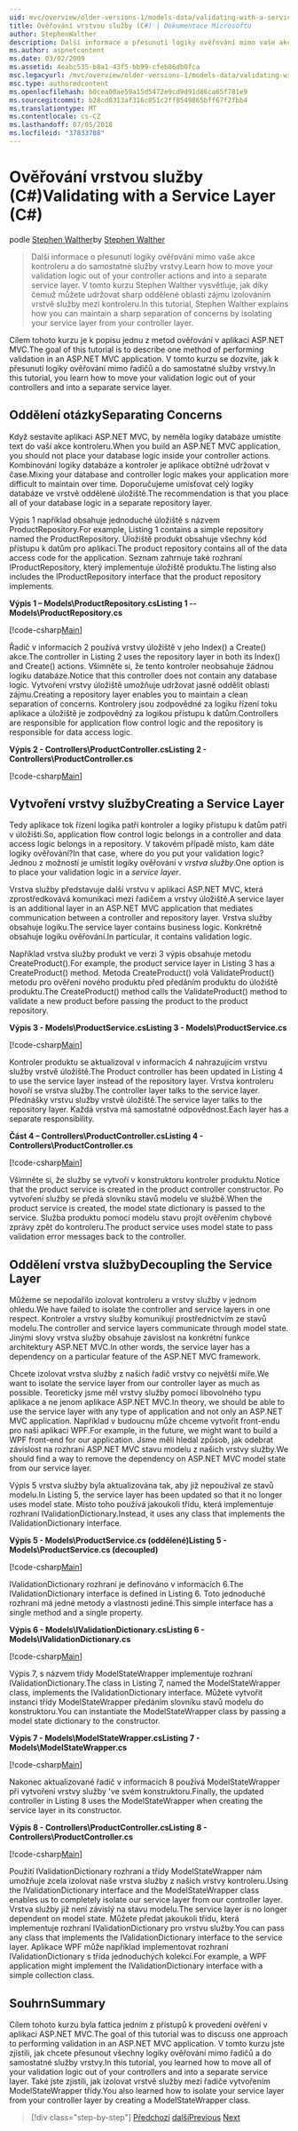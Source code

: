 ```yaml
---
uid: mvc/overview/older-versions-1/models-data/validating-with-a-service-layer-cs
title: Ověřování vrstvou služby (C#) | Dokumentace Microsoftu
author: StephenWalther
description: Další informace o přesunutí logiky ověřování mimo vaše akce kontroleru a do samostatné služby vrstvy. V tomto kurzu, Stephen Walther vysvětluje, jak budete...
ms.author: aspnetcontent
ms.date: 03/02/2009
ms.assetid: 4eabc535-b8a1-43f5-bb99-cfeb86db0fca
msc.legacyurl: /mvc/overview/older-versions-1/models-data/validating-with-a-service-layer-cs
msc.type: authoredcontent
ms.openlocfilehash: b0cea00ae59a15d5472e9cd9d91d86ca65f781e9
ms.sourcegitcommit: b28cd0313af316c051c2ff8549865bff67f2fbb4
ms.translationtype: MT
ms.contentlocale: cs-CZ
ms.lasthandoff: 07/05/2018
ms.locfileid: "37833708"
---
```

<a name="validating-with-a-service-layer-c"></a><span data-ttu-id="b5f21-104">Ověřování vrstvou služby (C#)</span><span class="sxs-lookup"><span data-stu-id="b5f21-104">Validating with a Service Layer (C#)</span></span>
====================
<span data-ttu-id="b5f21-105">podle [Stephen Walther](https://github.com/StephenWalther)</span><span class="sxs-lookup"><span data-stu-id="b5f21-105">by [Stephen Walther](https://github.com/StephenWalther)</span></span>

> <span data-ttu-id="b5f21-106">Další informace o přesunutí logiky ověřování mimo vaše akce kontroleru a do samostatné služby vrstvy.</span><span class="sxs-lookup"><span data-stu-id="b5f21-106">Learn how to move your validation logic out of your controller actions and into a separate service layer.</span></span> <span data-ttu-id="b5f21-107">V tomto kurzu Stephen Walther vysvětluje, jak díky čemuž můžete udržovat sharp oddělené oblasti zájmu izolováním vrstvě služby mezi kontroleru.</span><span class="sxs-lookup"><span data-stu-id="b5f21-107">In this tutorial, Stephen Walther explains how you can maintain a sharp separation of concerns by isolating your service layer from your controller layer.</span></span>


<span data-ttu-id="b5f21-108">Cílem tohoto kurzu je k popisu jednu z metod ověřování v aplikaci ASP.NET MVC.</span><span class="sxs-lookup"><span data-stu-id="b5f21-108">The goal of this tutorial is to describe one method of performing validation in an ASP.NET MVC application.</span></span> <span data-ttu-id="b5f21-109">V tomto kurzu se dozvíte, jak k přesunutí logiky ověřování mimo řadičů a do samostatné služby vrstvy.</span><span class="sxs-lookup"><span data-stu-id="b5f21-109">In this tutorial, you learn how to move your validation logic out of your controllers and into a separate service layer.</span></span>

## <a name="separating-concerns"></a><span data-ttu-id="b5f21-110">Oddělení otázky</span><span class="sxs-lookup"><span data-stu-id="b5f21-110">Separating Concerns</span></span>

<span data-ttu-id="b5f21-111">Když sestavíte aplikaci ASP.NET MVC, by neměla logiky databáze umístíte text do vaší akce kontroleru.</span><span class="sxs-lookup"><span data-stu-id="b5f21-111">When you build an ASP.NET MVC application, you should not place your database logic inside your controller actions.</span></span> <span data-ttu-id="b5f21-112">Kombinování logiky databáze a kontroler je aplikace obtížné udržovat v čase.</span><span class="sxs-lookup"><span data-stu-id="b5f21-112">Mixing your database and controller logic makes your application more difficult to maintain over time.</span></span> <span data-ttu-id="b5f21-113">Doporučujeme umísťovat celý logiky databáze ve vrstvě oddělené úložiště.</span><span class="sxs-lookup"><span data-stu-id="b5f21-113">The recommendation is that you place all of your database logic in a separate repository layer.</span></span>

<span data-ttu-id="b5f21-114">Výpis 1 například obsahuje jednoduché úložiště s názvem ProductRepository.</span><span class="sxs-lookup"><span data-stu-id="b5f21-114">For example, Listing 1 contains a simple repository named the ProductRepository.</span></span> <span data-ttu-id="b5f21-115">Úložiště produkt obsahuje všechny kód přístupu k datům pro aplikaci.</span><span class="sxs-lookup"><span data-stu-id="b5f21-115">The product repository contains all of the data access code for the application.</span></span> <span data-ttu-id="b5f21-116">Seznam zahrnuje také rozhraní IProductRepository, který implementuje úložiště produktu.</span><span class="sxs-lookup"><span data-stu-id="b5f21-116">The listing also includes the IProductRepository interface that the product repository implements.</span></span>

<span data-ttu-id="b5f21-117">**Výpis 1 – Models\ProductRepository.cs**</span><span class="sxs-lookup"><span data-stu-id="b5f21-117">**Listing 1 -- Models\ProductRepository.cs**</span></span>

[!code-csharp[Main](validating-with-a-service-layer-cs/samples/sample1.cs)]

<span data-ttu-id="b5f21-118">Řadič v informacích 2 používá vrstvy úložiště v jeho Index() a Create() akce.</span><span class="sxs-lookup"><span data-stu-id="b5f21-118">The controller in Listing 2 uses the repository layer in both its Index() and Create() actions.</span></span> <span data-ttu-id="b5f21-119">Všimněte si, že tento kontroler neobsahuje žádnou logiku databáze.</span><span class="sxs-lookup"><span data-stu-id="b5f21-119">Notice that this controller does not contain any database logic.</span></span> <span data-ttu-id="b5f21-120">Vytvoření vrstvy úložiště umožňuje udržovat jasně oddělit oblasti zájmu.</span><span class="sxs-lookup"><span data-stu-id="b5f21-120">Creating a repository layer enables you to maintain a clean separation of concerns.</span></span> <span data-ttu-id="b5f21-121">Kontrolery jsou zodpovědné za logiku řízení toku aplikace a úložiště je zodpovědný za logikou přístupu k datům.</span><span class="sxs-lookup"><span data-stu-id="b5f21-121">Controllers are responsible for application flow control logic and the repository is responsible for data access logic.</span></span>

<span data-ttu-id="b5f21-122">**Výpis 2 - Controllers\ProductController.cs**</span><span class="sxs-lookup"><span data-stu-id="b5f21-122">**Listing 2 - Controllers\ProductController.cs**</span></span>

[!code-csharp[Main](validating-with-a-service-layer-cs/samples/sample2.cs)]

## <a name="creating-a-service-layer"></a><span data-ttu-id="b5f21-123">Vytvoření vrstvy služby</span><span class="sxs-lookup"><span data-stu-id="b5f21-123">Creating a Service Layer</span></span>

<span data-ttu-id="b5f21-124">Tedy aplikace tok řízení logika patří kontroler a logiky přístupu k datům patří v úložišti.</span><span class="sxs-lookup"><span data-stu-id="b5f21-124">So, application flow control logic belongs in a controller and data access logic belongs in a repository.</span></span> <span data-ttu-id="b5f21-125">V takovém případě místo, kam dáte logiky ověřování?</span><span class="sxs-lookup"><span data-stu-id="b5f21-125">In that case, where do you put your validation logic?</span></span> <span data-ttu-id="b5f21-126">Jednou z možností je umístit logiky ověřování v *vrstva služby*.</span><span class="sxs-lookup"><span data-stu-id="b5f21-126">One option is to place your validation logic in a *service layer*.</span></span>

<span data-ttu-id="b5f21-127">Vrstva služby představuje další vrstvu v aplikaci ASP.NET MVC, která zprostředkovává komunikaci mezi řadičem a vrstvy úložiště.</span><span class="sxs-lookup"><span data-stu-id="b5f21-127">A service layer is an additional layer in an ASP.NET MVC application that mediates communication between a controller and repository layer.</span></span> <span data-ttu-id="b5f21-128">Vrstva služby obsahuje logiku.</span><span class="sxs-lookup"><span data-stu-id="b5f21-128">The service layer contains business logic.</span></span> <span data-ttu-id="b5f21-129">Konkrétně obsahuje logiku ověřování.</span><span class="sxs-lookup"><span data-stu-id="b5f21-129">In particular, it contains validation logic.</span></span>

<span data-ttu-id="b5f21-130">Například vrstva služby produkt ve verzi 3 výpis obsahuje metodu CreateProduct().</span><span class="sxs-lookup"><span data-stu-id="b5f21-130">For example, the product service layer in Listing 3 has a CreateProduct() method.</span></span> <span data-ttu-id="b5f21-131">Metoda CreateProduct() volá ValidateProduct() metodu pro ověření nového produktu před předáním produktu do úložiště produktu.</span><span class="sxs-lookup"><span data-stu-id="b5f21-131">The CreateProduct() method calls the ValidateProduct() method to validate a new product before passing the product to the product repository.</span></span>

<span data-ttu-id="b5f21-132">**Výpis 3 - Models\ProductService.cs**</span><span class="sxs-lookup"><span data-stu-id="b5f21-132">**Listing 3 - Models\ProductService.cs**</span></span>

[!code-csharp[Main](validating-with-a-service-layer-cs/samples/sample3.cs)]

<span data-ttu-id="b5f21-133">Kontroler produktu se aktualizoval v informacích 4 nahrazujícím vrstvu služby vrstvě úložiště.</span><span class="sxs-lookup"><span data-stu-id="b5f21-133">The Product controller has been updated in Listing 4 to use the service layer instead of the repository layer.</span></span> <span data-ttu-id="b5f21-134">Vrstva kontroleru hovoří se vrstva služby.</span><span class="sxs-lookup"><span data-stu-id="b5f21-134">The controller layer talks to the service layer.</span></span> <span data-ttu-id="b5f21-135">Přednášky vrstvu služby vrstvě úložiště.</span><span class="sxs-lookup"><span data-stu-id="b5f21-135">The service layer talks to the repository layer.</span></span> <span data-ttu-id="b5f21-136">Každá vrstva má samostatné odpovědnost.</span><span class="sxs-lookup"><span data-stu-id="b5f21-136">Each layer has a separate responsibility.</span></span>

<span data-ttu-id="b5f21-137">**Část 4 – Controllers\ProductController.cs**</span><span class="sxs-lookup"><span data-stu-id="b5f21-137">**Listing 4 - Controllers\ProductController.cs**</span></span>

[!code-csharp[Main](validating-with-a-service-layer-cs/samples/sample4.cs)]

<span data-ttu-id="b5f21-138">Všimněte si, že služby se vytvoří v konstruktoru kontroler produktu.</span><span class="sxs-lookup"><span data-stu-id="b5f21-138">Notice that the product service is created in the product controller constructor.</span></span> <span data-ttu-id="b5f21-139">Po vytvoření služby se předá slovníku stavů modelu ve službě.</span><span class="sxs-lookup"><span data-stu-id="b5f21-139">When the product service is created, the model state dictionary is passed to the service.</span></span> <span data-ttu-id="b5f21-140">Služba produktu pomocí modelu stavu projít ověřením chybové zprávy zpět do kontroleru.</span><span class="sxs-lookup"><span data-stu-id="b5f21-140">The product service uses model state to pass validation error messages back to the controller.</span></span>

## <a name="decoupling-the-service-layer"></a><span data-ttu-id="b5f21-141">Oddělení vrstva služby</span><span class="sxs-lookup"><span data-stu-id="b5f21-141">Decoupling the Service Layer</span></span>

<span data-ttu-id="b5f21-142">Můžeme se nepodařilo izolovat kontroleru a vrstvy služby v jednom ohledu.</span><span class="sxs-lookup"><span data-stu-id="b5f21-142">We have failed to isolate the controller and service layers in one respect.</span></span> <span data-ttu-id="b5f21-143">Kontroler a vrstvy služby komunikují prostřednictvím ze stavů modelu.</span><span class="sxs-lookup"><span data-stu-id="b5f21-143">The controller and service layers communicate through model state.</span></span> <span data-ttu-id="b5f21-144">Jinými slovy vrstva služby obsahuje závislost na konkrétní funkce architektury ASP.NET MVC.</span><span class="sxs-lookup"><span data-stu-id="b5f21-144">In other words, the service layer has a dependency on a particular feature of the ASP.NET MVC framework.</span></span>

<span data-ttu-id="b5f21-145">Chcete izolovat vrstva služby z našich řadič vrstvy co největší míře.</span><span class="sxs-lookup"><span data-stu-id="b5f21-145">We want to isolate the service layer from our controller layer as much as possible.</span></span> <span data-ttu-id="b5f21-146">Teoreticky jsme měl vrstvy služby pomocí libovolného typu aplikace a ne jenom aplikace ASP.NET MVC.</span><span class="sxs-lookup"><span data-stu-id="b5f21-146">In theory, we should be able to use the service layer with any type of application and not only an ASP.NET MVC application.</span></span> <span data-ttu-id="b5f21-147">Například v budoucnu může chceme vytvořit front-endu pro naši aplikaci WPF.</span><span class="sxs-lookup"><span data-stu-id="b5f21-147">For example, in the future, we might want to build a WPF front-end for our application.</span></span> <span data-ttu-id="b5f21-148">Jsme měli hledal způsob, jak odebrat závislost na rozhraní ASP.NET MVC stavu modelu z našich vrstvy služby.</span><span class="sxs-lookup"><span data-stu-id="b5f21-148">We should find a way to remove the dependency on ASP.NET MVC model state from our service layer.</span></span>

<span data-ttu-id="b5f21-149">Výpis 5 vrstva služby byla aktualizována tak, aby již nepoužíval ze stavů modelu.</span><span class="sxs-lookup"><span data-stu-id="b5f21-149">In Listing 5, the service layer has been updated so that it no longer uses model state.</span></span> <span data-ttu-id="b5f21-150">Místo toho používá jakoukoli třídu, která implementuje rozhraní IValidationDictionary.</span><span class="sxs-lookup"><span data-stu-id="b5f21-150">Instead, it uses any class that implements the IValidationDictionary interface.</span></span>

<span data-ttu-id="b5f21-151">**Výpis 5 - Models\ProductService.cs (oddělené)**</span><span class="sxs-lookup"><span data-stu-id="b5f21-151">**Listing 5 - Models\ProductService.cs (decoupled)**</span></span>

[!code-csharp[Main](validating-with-a-service-layer-cs/samples/sample5.cs)]

<span data-ttu-id="b5f21-152">IValidationDictionary rozhraní je definováno v informacích 6.</span><span class="sxs-lookup"><span data-stu-id="b5f21-152">The IValidationDictionary interface is defined in Listing 6.</span></span> <span data-ttu-id="b5f21-153">Toto jednoduché rozhraní má jedné metody a vlastnosti jediné.</span><span class="sxs-lookup"><span data-stu-id="b5f21-153">This simple interface has a single method and a single property.</span></span>

<span data-ttu-id="b5f21-154">**Výpis 6 - Models\IValidationDictionary.cs**</span><span class="sxs-lookup"><span data-stu-id="b5f21-154">**Listing 6 - Models\IValidationDictionary.cs**</span></span>

[!code-csharp[Main](validating-with-a-service-layer-cs/samples/sample6.cs)]

<span data-ttu-id="b5f21-155">Výpis 7, s názvem třídy ModelStateWrapper implementuje rozhraní IValidationDictionary.</span><span class="sxs-lookup"><span data-stu-id="b5f21-155">The class in Listing 7, named the ModelStateWrapper class, implements the IValidationDictionary interface.</span></span> <span data-ttu-id="b5f21-156">Můžete vytvořit instanci třídy ModelStateWrapper předáním slovníku stavů modelu do konstruktoru.</span><span class="sxs-lookup"><span data-stu-id="b5f21-156">You can instantiate the ModelStateWrapper class by passing a model state dictionary to the constructor.</span></span>

<span data-ttu-id="b5f21-157">**Výpis 7 - Models\ModelStateWrapper.cs**</span><span class="sxs-lookup"><span data-stu-id="b5f21-157">**Listing 7 - Models\ModelStateWrapper.cs**</span></span>

[!code-csharp[Main](validating-with-a-service-layer-cs/samples/sample7.cs)]

<span data-ttu-id="b5f21-158">Nakonec aktualizované řadič v informacích 8 používá ModelStateWrapper při vytvoření vrstvy služby 've svém konstruktoru.</span><span class="sxs-lookup"><span data-stu-id="b5f21-158">Finally, the updated controller in Listing 8 uses the ModelStateWrapper when creating the service layer in its constructor.</span></span>

<span data-ttu-id="b5f21-159">**Výpis 8 - Controllers\ProductController.cs**</span><span class="sxs-lookup"><span data-stu-id="b5f21-159">**Listing 8 - Controllers\ProductController.cs**</span></span>

[!code-csharp[Main](validating-with-a-service-layer-cs/samples/sample8.cs)]

<span data-ttu-id="b5f21-160">Použití IValidationDictionary rozhraní a třídy ModelStateWrapper nám umožňuje zcela izolovat naše vrstva služby z našich vrstvy kontroleru.</span><span class="sxs-lookup"><span data-stu-id="b5f21-160">Using the IValidationDictionary interface and the ModelStateWrapper class enables us to completely isolate our service layer from our controller layer.</span></span> <span data-ttu-id="b5f21-161">Vrstva služby již není závislý na stavu modelu.</span><span class="sxs-lookup"><span data-stu-id="b5f21-161">The service layer is no longer dependent on model state.</span></span> <span data-ttu-id="b5f21-162">Můžete předat jakoukoli třídu, která implementuje rozhraní IValidationDictionary pro vrstvu služby.</span><span class="sxs-lookup"><span data-stu-id="b5f21-162">You can pass any class that implements the IValidationDictionary interface to the service layer.</span></span> <span data-ttu-id="b5f21-163">Aplikace WPF může například implementovat rozhraní IValidationDictionary s třída jednoduchých kolekcí.</span><span class="sxs-lookup"><span data-stu-id="b5f21-163">For example, a WPF application might implement the IValidationDictionary interface with a simple collection class.</span></span>

## <a name="summary"></a><span data-ttu-id="b5f21-164">Souhrn</span><span class="sxs-lookup"><span data-stu-id="b5f21-164">Summary</span></span>

<span data-ttu-id="b5f21-165">Cílem tohoto kurzu byla fattica jedním z přístupů k provedení ověření v aplikaci ASP.NET MVC.</span><span class="sxs-lookup"><span data-stu-id="b5f21-165">The goal of this tutorial was to discuss one approach to performing validation in an ASP.NET MVC application.</span></span> <span data-ttu-id="b5f21-166">V tomto kurzu jste zjistili, jak chcete přesunout všechny logiky ověřování mimo řadičů a do samostatné služby vrstvy.</span><span class="sxs-lookup"><span data-stu-id="b5f21-166">In this tutorial, you learned how to move all of your validation logic out of your controllers and into a separate service layer.</span></span> <span data-ttu-id="b5f21-167">Také jste zjistili, jak izolovat vrstvě služby mezi řadiče vytvořením ModelStateWrapper třídy.</span><span class="sxs-lookup"><span data-stu-id="b5f21-167">You also learned how to isolate your service layer from your controller layer by creating a ModelStateWrapper class.</span></span>

> [!div class="step-by-step"]
> <span data-ttu-id="b5f21-168">[Předchozí](validating-with-the-idataerrorinfo-interface-cs.md)
> [další](validation-with-the-data-annotation-validators-cs.md)</span><span class="sxs-lookup"><span data-stu-id="b5f21-168">[Previous](validating-with-the-idataerrorinfo-interface-cs.md)
[Next](validation-with-the-data-annotation-validators-cs.md)</span></span>
